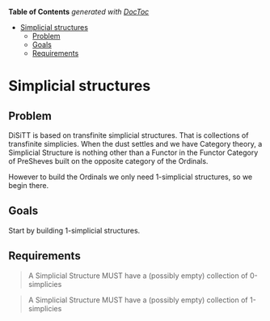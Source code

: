 **Table of Contents**  *generated with [DocToc](http://doctoc.herokuapp.com/)*

- [Simplicial structures](#simplicial-structures)
	- [Problem](#problem)
	- [Goals](#goals)
	- [Requirements](#requirements)

# Simplicial structures

## Problem

DiSiTT is based on transfinite simplicial structures.  That is 
collections of transfinite simplicies. When the dust settles and we 
have Category theory, a Simplicial Structure is nothing other than a 
Functor in the Functor Category of PreSheves built on the opposite 
category of the Ordinals.

However to build the Ordinals we only need 1-simplicial structures, so 
we begin there.

## Goals

Start by building 1-simplicial structures. 

## Requirements

> A Simplicial Structure MUST have a (possibly empty) collection of 
> 0-simplicies

> A Simplicial Structure MUST have a (possibly empty) collection of 
> 1-simplicies
